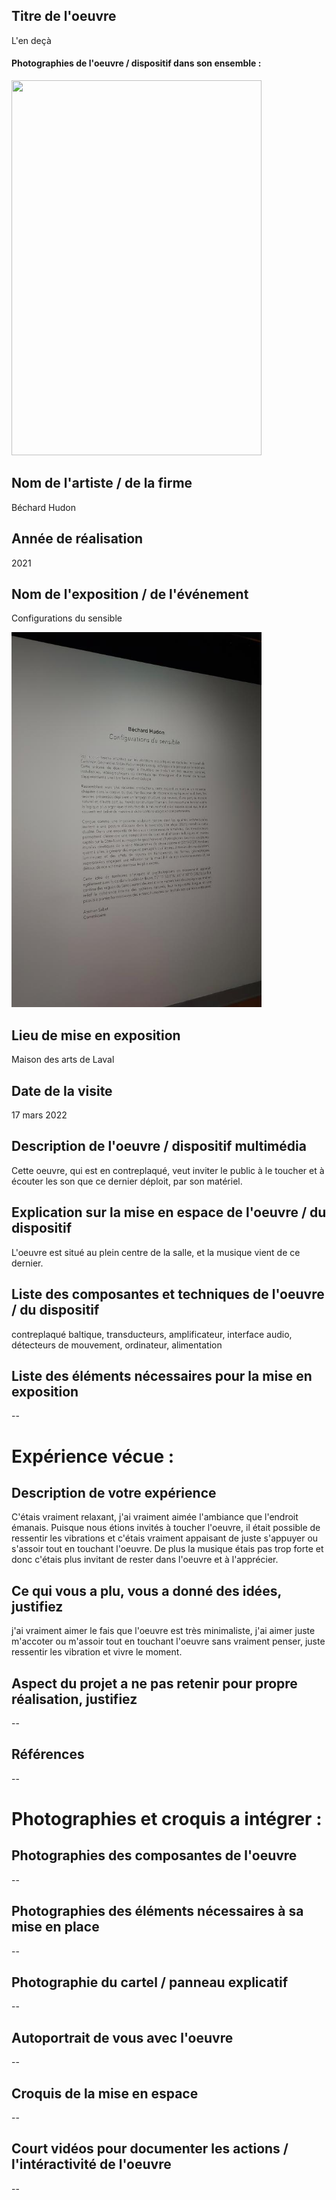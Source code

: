 ## Titre de l'oeuvre
L'en deçà

#### Photographies de l'oeuvre / dispositif dans son ensemble :
<img src="media_oeuvre/intérieur.jpg" width="400" height="600">

## Nom de l'artiste / de la firme
Béchard Hudon

## Année de réalisation
2021

## Nom de l'exposition / de l'événement
Configurations du sensible

<img src="media_notes/cartel_exposition.jpg" width="400" height="600">

## Lieu de mise en exposition
Maison des arts de Laval

## Date de la visite
17 mars 2022

## Description de l'oeuvre / dispositif multimédia
Cette oeuvre, qui est en contreplaqué, veut inviter le public à le toucher et à écouter les son que ce dernier déploit, par son matériel.  

## Explication sur la mise en espace de l'oeuvre / du dispositif
L'oeuvre est situé au plein centre de la salle, et la musique vient de ce dernier.  

## Liste des composantes et techniques de l'oeuvre / du dispositif 
contreplaqué baltique, transducteurs, amplificateur, interface audio, détecteurs de mouvement, ordinateur, alimentation

##  Liste des éléments nécessaires pour la mise en exposition
--

# Expérience vécue : 

## Description de votre expérience 
C'étais vraiment relaxant, j'ai vraiment aimée l'ambiance que l'endroit émanais. Puisque nous étions invités à toucher l'oeuvre, il était possible de ressentir les vibrations et c'étais vraiment appaisant de juste s'appuyer ou s'assoir tout en touchant l'oeuvre. De plus la musique étais pas trop forte et donc c'étais plus invitant de rester dans l'oeuvre et à l'apprécier.

## Ce qui vous a plu, vous a donné des idées, justifiez
j'ai vraiment aimer le fais que l'oeuvre est très minimaliste, j'ai aimer juste m'accoter ou m'assoir tout en touchant l'oeuvre sans vraiment penser, juste ressentir les vibration et vivre le moment.

## Aspect du projet a ne pas retenir pour propre réalisation, justifiez
--

## Références
--

# Photographies et croquis a intégrer :

## Photographies des composantes de l'oeuvre
--

## Photographies des éléments nécessaires à sa mise en place
--

## Photographie du cartel / panneau explicatif
--

## Autoportrait de vous avec l'oeuvre
--

## Croquis de la mise en espace 
--

## Court vidéos pour documenter les actions / l'intéractivité de l'oeuvre
--
